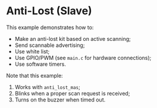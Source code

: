 # Anti-Lost (Slave)

This example demonstrates how to:

* Make an anti-lost kit based on active scanning;
* Send scannable advertising;
* Use white list;
* Use GPIO/PWM (see `main.c` for hardware connections);
* Use software timers.

Note that this example:

1. Works with `anti_lost_mas`;
2. Blinks when a proper scan request is received;
3. Turns on the buzzer when timed out. 
